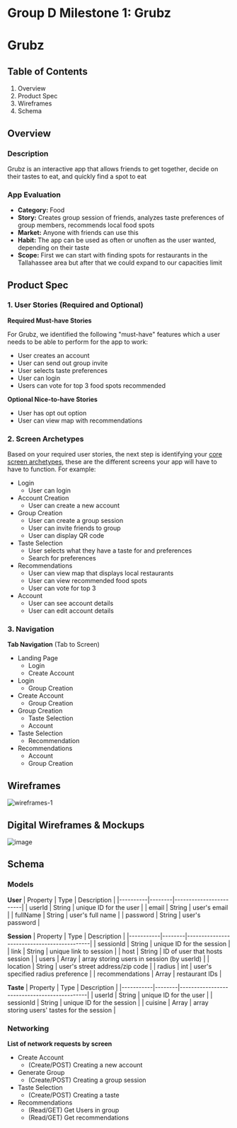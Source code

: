 # Group D Milestone 1: Grubz

# Grubz

## Table of Contents

1. Overview 
2. Product Spec
3. Wireframes
4. Schema


## Overview

### Description

Grubz is an interactive app that allows friends to get together, decide on their tastes to eat, and quickly find a spot to eat

### App Evaluation
- **Category:** Food
- **Story:** Creates group session of friends, analyzes taste preferences of group members, recommends local food spots
- **Market:** Anyone with friends can use this
- **Habit:** The app can be used as often or unoften as the user wanted, depending on their taste
- **Scope:** First we can start with finding spots for restaurants in the Tallahassee area but after that we could expand to our capacities limit


## Product Spec

### 1. User Stories (Required and Optional)
**Required Must-have Stories**

For Grubz, we identified the following "must-have" features which a user needs to be able to perform for the app to work:

- User creates an account
- User can send out group invite
- User selects taste preferences
- User can login
- Users can vote for top 3 food spots recommended

**Optional Nice-to-have Stories**

- User has opt out option
- User can view map with recommendations

### 2. Screen Archetypes

Based on your required user stories, the next step is identifying your [core screen archetypes](https://guides.codepath.com/android/Mobile-Screen-Archetypes), these are the different screens your app will have to have to function. For example:

- Login
  - User can login
- Account Creation
  - User can create a new account
- Group Creation
  - User can create a group session
  - User can invite friends to group
  - User can display QR code
- Taste Selection
  - User selects what they have a taste for and preferences
  - Search for preferences
- Recommendations
  - User can view map that displays local restaurants
  - User can view recommended food spots
  - User can vote for top 3
- Account
  - User can see account details
  - User can edit account details

### 3. Navigation

**Tab Navigation** (Tab to Screen)

- Landing Page
  - Login
  - Create Account
- Login
  - Group Creation
- Create Account
  - Group Creation
- Group Creation
  - Taste Selection
  - Account
- Taste Selection
  - Recommendation
- Recommendations
  - Account
  - Group Creation


## Wireframes
![wireframes-1](https://user-images.githubusercontent.com/91871697/193975039-84436257-51c3-4ec9-942f-b2a227eac83d.png)

## Digital Wireframes & Mockups
![image](https://user-images.githubusercontent.com/91871697/193973814-964fa898-47f9-4add-b178-f5f8f5d57f55.png)


## Schema

### Models

**User**
| Property | Type   | Description            |
|----------|--------|------------------------|
| userId   | String | unique ID for the user |
| email    | String | user's email           |
| fullName | String | user's full name       |
| password | String | user's password        |

**Session**
| Property  | Type   | Description                                |
|-----------|--------|--------------------------------------------|
| sessionId | String | unique ID for the session                  |
| link      | String | unique link to session                     |
| host      | String | ID of user that hosts session              |
| users     | Array  | array storing users in session (by userId) |
| location  | String | user's street address/zip code             |
| radius    | int    | user's specified radius preference         |
| recommendations  | Array | restaurant IDs             |

**Taste**
| Property  | Type   | Description                                 |
|-----------|--------|---------------------------------------------|
| userId    | String | unique ID for the user                      |
| sessionId | String | unique ID for the session                   |
| cuisine   | Array  | array storing users' tastes for the session |

### Networking

**List of network requests by screen**

- Create Account
  - (Create/POST) Creating a new account
- Generate Group
  - (Create/POST) Creating a group session
- Taste Selection
  - (Create/POST) Creating a taste
- Recommendations
  - (Read/GET) Get Users in group
  - (Read/GET) Get recommendations

